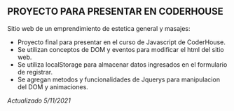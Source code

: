## **PROYECTO PARA PRESENTAR EN CODERHOUSE**

Sitio web de un emprendimiento de estetica general y masajes:

  * Proyecto final para presentar en el curso de Javascript de CoderHouse. 
  * Se utilizan conceptos de DOM y eventos para modificar el html del sitio web.
  * Se utiliza localStorage para almacenar datos ingresados en el formulario de registrar.
  * Se agregan metodos y funcionalidades de Jquerys para manipulacion del DOM y animaciones.
  

  
_Actualizado 5/11/2021_
